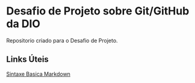 # Desafio de Projeto sobre Git/GitHub da DIO
Repositorio criado para o Desafio de Projeto.

## Links Úteis
[Sintaxe Basica Markdown](https://markdown.net.br/sintaxe-basica/)
